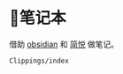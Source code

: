 # 📒笔记本

借助 [obsidian](https://obsidian.md/) 和 [简悦](http://simpread.pro/) 做笔记。

```{toctree}
Clippings/index
```


